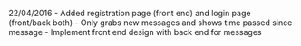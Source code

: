 22/04/2016
	- Added registration page (front end) and login page (front/back both)
	- Only grabs new messages and shows time passed since message
	- Implement front end design with back end for messages

